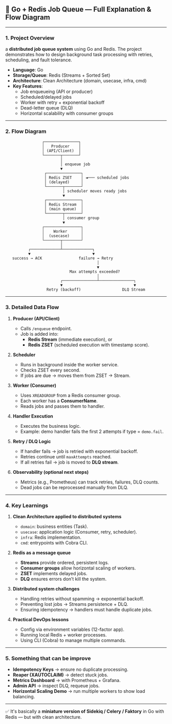 ## 🚀 Go + Redis Job Queue — Full Explanation & Flow Diagram

---

### 1. Project Overview
a **distributed job queue system** using Go and Redis. The project demonstrates how to design background task processing with retries, scheduling, and fault tolerance.

- **Language**: Go
- **Storage/Queue**: Redis (Streams + Sorted Set)
- **Architecture**: Clean Architecture (domain, usecase, infra, cmd)
- **Key Features**:
  - Job enqueueing (API or producer)
  - Scheduled/delayed jobs
  - Worker with retry + exponential backoff
  - Dead-letter queue (DLQ)
  - Horizontal scalability with consumer groups

---

### 2. Flow Diagram

```
                ┌───────────────┐
                │   Producer    │
                │ (API/Client)  │
                └───────┬───────┘
                        │
                        │ enqueue job
                        ▼
                 ┌───────────────┐
                 │ Redis ZSET    │ ◄─── scheduled jobs
                 │ (delayed)     │
                 └───────┬───────┘
                         │ scheduler moves ready jobs
                         ▼
                 ┌───────────────┐
                 │ Redis Stream  │
                 │ (main queue)  │
                 └───────┬───────┘
                         │ consumer group
                         ▼
                ┌────────────────┐
                │    Worker      │
                │  (usecase)     │
                └───────┬────────┘
                        │
          ┌─────────────┴─────────────┐
          ▼                           ▼
   success → ACK                failure → Retry
                                        │
                                        ▼
                            Max attempts exceeded?
                                        │
                        ┌───────────────┴───────────────┐
                        ▼                               ▼
                  Retry (backoff)                  DLQ Stream
```

---

### 3. Detailed Data Flow

1. **Producer (API/Client)**
   - Calls `/enqueue` endpoint.
   - Job is added into:
     - **Redis Stream** (immediate execution), or
     - **Redis ZSET** (scheduled execution with timestamp score).

2. **Scheduler**
   - Runs in background inside the worker service.
   - Checks ZSET every second.
   - If jobs are due → moves them from ZSET → Stream.

3. **Worker (Consumer)**
   - Uses `XREADGROUP` from a Redis consumer group.
   - Each worker has a **ConsumerName**.
   - Reads jobs and passes them to handler.

4. **Handler Execution**
   - Executes the business logic.
   - Example: demo handler fails the first 2 attempts if type = `demo.fail`.

5. **Retry / DLQ Logic**
   - If handler fails → job is retried with exponential backoff.
   - Retries continue until `maxAttempts` reached.
   - If all retries fail → job is moved to **DLQ stream**.

6. **Observability (optional next steps)**
   - Metrics (e.g., Prometheus) can track retries, failures, DLQ counts.
   - Dead jobs can be reprocessed manually from DLQ.

---

### 4. Key Learnings

1. **Clean Architecture applied to distributed systems**
   - `domain`: business entities (Task).
   - `usecase`: application logic (Consumer, retry, scheduler).
   - `infra`: Redis implementation.
   - `cmd`: entrypoints with Cobra CLI.

2. **Redis as a message queue**
   - **Streams** provide ordered, persistent logs.
   - **Consumer groups** allow horizontal scaling of workers.
   - **ZSET** implements delayed jobs.
   - **DLQ** ensures errors don’t kill the system.

3. **Distributed system challenges**
   - Handling retries without spamming → exponential backoff.
   - Preventing lost jobs → Streams persistence + DLQ.
   - Ensuring idempotency → handlers must handle duplicate jobs.

4. **Practical DevOps lessons**
   - Config via environment variables (12-factor app).
   - Running local Redis + worker processes.
   - Using CLI (Cobra) to manage multiple commands.

---

### 5. Something that can be improve
- **Idempotency Keys** → ensure no duplicate processing.
- **Reaper (XAUTOCLAIM)** → detect stuck jobs.
- **Metrics Dashboard** → with Prometheus + Grafana.
- **Admin API** → inspect DLQ, requeue jobs.
- **Horizontal Scaling Demo** → run multiple workers to show load balancing.

---

✅ It's basically a **miniature version of Sidekiq / Celery / Faktory** in Go with Redis — but with clean architecture.

